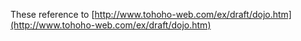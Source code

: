 These reference to [http://www.tohoho-web.com/ex/draft/dojo.htm](http://www.tohoho-web.com/ex/draft/dojo.htm)
